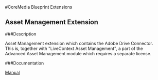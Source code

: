 #CoreMedia Blueprint Extensions

## Asset Management Extension

###Description

Asset Management extension which contains the Adobe Drive Connector. This is, together with "LiveContext Asset Management", a part of the Advanced Asset Management module which  requires a separate license.

###Documentation

[Manual](https://documentation.coremedia.com/cm8/current/manuals/coremedia-en/webhelp/content/AssetManagementDrive.html)
